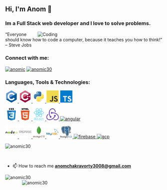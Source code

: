 ## Hi, I'm Anom 👋
### Im a Full Stack web developer and I love to solve problems.
<!--img align="right" alt="Coding" width="400" src="https://jps-werbung.de/images/loader.gif"-->
<!--<img align="right" alt="Coding" width="400" src="https://cliply.co/wp-content/uploads/2020/03/422003450_404_UFO_400px.gif">-->
<!--<img align="right" alt="Coding" width="400" src="https://www.animatedimages.org/data/media/34/animated-ufo-image-0041.gif">-->
<img align="right" alt="Coding" width="400" src="https://cdn.dribbble.com/users/1025838/screenshots/6220885/devguy3.gif">
“Everyone should know how to code a computer, because it teaches you how to think!” – Steve Jobs


<h3 align="left">Connect with me:</h3>
<p align="left">
<a href="https://linkedin.com/in/anomic" target="blank"><img align="center" src="https://raw.githubusercontent.com/rahuldkjain/github-profile-readme-generator/master/src/images/icons/Social/linked-in-alt.svg" alt="anomic" height="30" width="40" /></a>
<a href="https://www.codechef.com/users/anomic30" target="blank"><img align="center" src="https://cdn.jsdelivr.net/npm/simple-icons@3.1.0/icons/codechef.svg" alt="anomic30" height="30" width="40" /></a>
</p>

### Languages, Tools & Technologies:

<p align="left"> <a href="https://www.cprogramming.com/" target="_blank"> <img src="https://raw.githubusercontent.com/devicons/devicon/master/icons/c/c-original.svg" alt="c" width="40" height="40"/> </a> <a href="https://www.w3schools.com/cpp/" target="_blank"> <img src="https://raw.githubusercontent.com/devicons/devicon/master/icons/cplusplus/cplusplus-original.svg" alt="cplusplus" width="40" height="40"/> </a> </a> <a href="https://www.python.org" target="_blank"> <img src="https://raw.githubusercontent.com/devicons/devicon/master/icons/python/python-original.svg" alt="python" width="40" height="40"/> </a> <a href="https://developer.mozilla.org/en-US/docs/Web/JavaScript" target="_blank"> <img src="https://raw.githubusercontent.com/devicons/devicon/master/icons/javascript/javascript-original.svg" alt="javascript" width="40" height="40"/> </a><a href="https://www.typescriptlang.org/" target="_blank" rel="noreferrer"> <img src="https://raw.githubusercontent.com/devicons/devicon/master/icons/typescript/typescript-original.svg" alt="typescript" width="40" height="40"/> </a>

<a href="https://www.w3schools.com/css/" target="_blank"> <img src="https://raw.githubusercontent.com/devicons/devicon/master/icons/css3/css3-original-wordmark.svg" alt="css3" width="40" height="40"/> </a> <a href="https://www.w3.org/html/" target="_blank"> <img src="https://raw.githubusercontent.com/devicons/devicon/master/icons/html5/html5-original-wordmark.svg" alt="html5" width="40" height="40"/> </a> <a href="https://reactjs.org/" target="_blank"> <img src="https://raw.githubusercontent.com/devicons/devicon/master/icons/react/react-original-wordmark.svg" alt="react" width="40" height="40"/> </a> <a href="https://redux.js.org" target="_blank" rel="noreferrer"> <img src="https://raw.githubusercontent.com/devicons/devicon/master/icons/redux/redux-original.svg" alt="redux" width="40" height="40"/> </a><a href="https://angular.io" target="_blank" rel="noreferrer"> <img src="https://angular.io/assets/images/logos/angular/angular.svg" alt="angular" width="40" height="40"/> </a>

<a href="https://nodejs.org" target="_blank"> <img src="https://raw.githubusercontent.com/devicons/devicon/master/icons/nodejs/nodejs-original-wordmark.svg" alt="nodejs" width="40" height="40"/> </a>  <a href="https://expressjs.com" target="_blank"> <img src="https://raw.githubusercontent.com/devicons/devicon/master/icons/express/express-original-wordmark.svg" alt="express" width="40" height="40"/> </a> <a href="https://www.mongodb.com/" target="_blank"> <img src="https://raw.githubusercontent.com/devicons/devicon/master/icons/mongodb/mongodb-original-wordmark.svg" alt="mongodb" width="40" height="40"/> </a> <a href="https://www.mysql.com/" target="_blank"> <img src="https://raw.githubusercontent.com/devicons/devicon/master/icons/mysql/mysql-original-wordmark.svg" alt="mysql" width="40" height="40"/> </a> <a href="https://www.postgresql.org" target="_blank" rel="noreferrer"> <img src="https://raw.githubusercontent.com/devicons/devicon/master/icons/postgresql/postgresql-original-wordmark.svg" alt="postgresql" width="40" height="40"/> </a> <a href="https://firebase.google.com/" target="_blank"> <img src="https://www.vectorlogo.zone/logos/firebase/firebase-icon.svg" alt="firebase" width="40" height="40"/> </a> <a href="https://cloud.google.com" target="_blank"> <img src="https://www.vectorlogo.zone/logos/google_cloud/google_cloud-icon.svg" alt="gcp" width="40" height="40"/> </a> </p>

<p align="left"> <img src="https://komarev.com/ghpvc/?username=anomic30&label=Profile%20views&color=0e75b6&style=flat" alt="anomic30" /> </p>
<br />

- 📫 How to reach me <a href="https://mail.google.com/mail/?view=cm&fs=1&tf=1&to=anomchakravorty3008@gmail.com">**anomchakravorty3008@gmail.com**</a>

<p>&nbsp;<img align="left" src="https://github-readme-stats.vercel.app/api?username=anomic30&show_icons=true&locale=en" alt="anomic30" width="450"/><img align="right" src="https://github-readme-streak-stats.herokuapp.com/?user=anomic30&" alt="anomic30" width="450"/></p>

